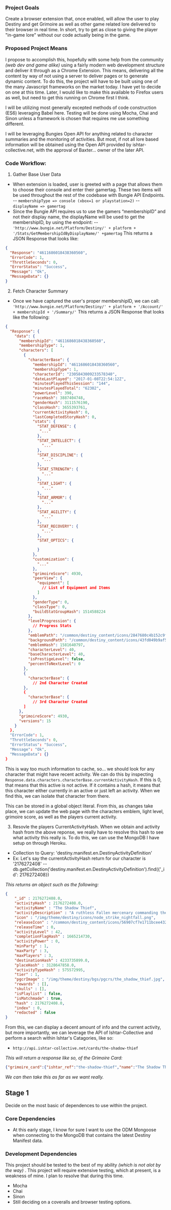 ### Project Goals
Create a browser extension that, once enabled, will allow the user to play Destiny and get Grimoire as well as other game related lore delivered to their browser in real time. In short, try to get as close to giving the player "in-game lore" without our code actually being in the game.

### Proposed Project Means
I propose to accomplish this, hopefully with some help from the community _(web dev and game alike)_ using a fairly modern web development structure and deliver it through as a Chrome Extension. This means, delivering all the content by way of not using a server to deliver pages or to generate dynamic content. To do this, the project will have to be built using one of the many Javascript frameworks on the market today. I have yet to decide on one at this time. Later, I would like to make this available to Firefox users as well, but need to get this running on Chrome first I think.

I will be utilizing most generally excepted methods of code construction (ES6) leveraging Babel here. Testing will be done using Mocha, Chai and Sinon unless a framework is chosen that requires me use something different.

I will be leveraging Bungies Open API for anything related to character summaries and the monitoring of activities. But most, if not all lore based information will be obtained using the Open API provided by ishtar-collective.net, with the approval of Baxter... owner of the later API.  

### Code Workflow:
1) Gather Base User Data
- When extension is loaded, user is greeted with a page that allows them to choose their console and enter their gamertag. These two items will be used throughout the rest of the codebase with Bungie API Endpoints.
-- `membershipType => console (xbox=1 or playstation=2)`
-- `displayName => gamertag`
- Since the Bungie API requires us to use the gamers “membershipID” and not their display name, the displayName will be used to get the membershipID, by using the endpoint:
-- `'http://www.bungie.net/Platform/Destiny/' + platform + '/Stats/GetMembershipIdByDisplayName/' +gamertag`
This returns a JSON Response that looks like:
```json
{
  "Response": "4611686018438360560",
  "ErrorCode": 1,
  "ThrottleSeconds": 0,
  "ErrorStatus": "Success",
  "Message": "Ok",
  "MessageData": {}
}
```
2) Fetch Character Summary
- Once we have captured the user's proper membershipID, we can call:
`'http://www.bungie.net/Platform/Destiny/' + platform + '/Account/' + membershipId + '/Summary/'`
This returns a JSON Response that looks like the following:
```json
{
  "Response": {
    "data": {
      "membershipId": "4611686018438360560",
      "membershipType": 1,
      "characters": [
        {
          "characterBase": {
            "membershipId": "4611686018438360560",
            "membershipType": 1,
            "characterId": "2305843009233578340",
            "dateLastPlayed": "2017-01-08T22:54:12Z",
            "minutesPlayedThisSession": "144",
            "minutesPlayedTotal": "62302",
            "powerLevel": 390,
            "raceHash": 3887404748,
            "genderHash": 3111576190,
            "classHash": 3655393761,
            "currentActivityHash": 0,
            "lastCompletedStoryHash": 0,
            "stats": {
              "STAT_DEFENSE": {
               "..."
              },
              "STAT_INTELLECT": {
                "..."
              },
              "STAT_DISCIPLINE": {
                "..."
              },
              "STAT_STRENGTH": {
                "..."
              },
              "STAT_LIGHT": {
                "..."
              },
              "STAT_ARMOR": {
                "..."
              },
              "STAT_AGILITY": {
                "..."
              },
              "STAT_RECOVERY": {
                "..."
              },
              "STAT_OPTICS": {

              }
            },
            "customization": {
              "..."
            },
            "grimoireScore": 4930,
            "peerView": {
              "equipment": [
                // List of Equipment and Items
              ]
            },
            "genderType": 0,
            "classType": 0,
            "buildStatGroupHash": 1514588224
          },
          "levelProgression": {
            // Progress Stats
          },
          "emblemPath": "/common/destiny_content/icons/2847680c4b152c9f088211f3b09047e6.jpg",
          "backgroundPath": "/common/destiny_content/icons/43fd049b9af53b06b16e521572c14109.jpg",
          "emblemHash": 1581640797,
          "characterLevel": 40,
          "baseCharacterLevel": 40,
          "isPrestigeLevel": false,
          "percentToNextLevel": 0
        },
        {
          "characterBase": {
            // 2nd Character Created
        },
        {
          "characterBase": {
            // 3rd Character Created
        ]
      },
      "grimoireScore": 4930,
      "versions": 15
    }
  },
  "ErrorCode": 1,
  "ThrottleSeconds": 0,
  "ErrorStatus": "Success",
  "Message": "Ok",
  "MessageData": {}
}
```
This is way too much information to cache, so... we should look for any character that might have recent activity. We can do this by inspecting `Response.data.characters.characterBase.currentActivityHash`. If this is 0, that means that this active is not active. If it contains a hash, it means that this character either currently in an active or just left an activity. When we find this, we can isolate that character from there.

This can be stored in a global object literal. From this, as changes take place, we can update the web page with the characters emblem, light level, grimoire score, as well as the players current activity.

3) Resovle the players CurrentActivityHash.
When we obtain and activity hash from the above reponse, we really have to resolve this hash to see what activity this really is. To do this, we can use the MongoDB I have setup on through Heroku.
- Collection to Query: 'destiny.manifest.en.DestinyActivityDefinition'
- Ex: Let's say the currentActivityHash return for our character is '2176272408'
-- db.getCollection('destiny.manifest.en.DestinyActivityDefinition').find({'_id': 2176272408})

_This returns an object such as the following:_
```json
{
    "_id" : 2176272408.0,
    "activityHash" : 2176272408.0,
    "activityName" : "The Shadow Thief",
    "activityDescription" : "A ruthless Fallen mercenary commanding the Wolfship Kaliks-Syn has been spotted near the Moon. Board the Ketch and end the reign of Taniks, the Scarred.",
    "icon" : "/img/theme/destiny/icons/node_strike_nightfall.png",
    "releaseIcon" : "/common/destiny_content/icons/56907cf7e1711bcee432570248f59751.png",
    "releaseTime" : 0,
    "activityLevel" : 42,
    "completionFlagHash" : 1665214730,
    "activityPower" : 0,
    "minParty" : 1,
    "maxParty" : 3,
    "maxPlayers" : 3,
    "destinationHash" : 4233735899.0,
    "placeHash" : 3128647858.0,
    "activityTypeHash" : 575572995,
    "tier" : 1,
    "pgcrImage" : "/img/theme/destiny/bgs/pgcrs/the_shadow_thief.jpg",
    "rewards" : [],
    "skulls" : [],
    "isPlaylist" : false,
    "isMatchmade" : true,
    "hash" : 2176272408.0,
    "index" : 0,
    "redacted" : false
}
```

From this, we can display a decent amount of info and the current activity, but more importantly, we can leverage the API of Ishtar-Collective and perform a search within Ishtar's Catagories, like so:

- `http://api.ishtar-collective.net/cards/the-shadow-thief`

_This will return a response like so, of the Grimoire Card:_
```json
{"grimoire_card":{"ishtar_ref":"the-shadow-thief","name":"The Shadow Thief","ishtar_url":"http://www.ishtar-collective.net/cards/the-shadow-thief","api_url":"http://api.ishtar-collective.net/cards/the-shadow-thief","bungie_ref":"601160","image_url":"/common/destiny_content/grimoire/hr_images/601160_f2b2609901154773ff742ae15eb0e3e4.jpg","intro":null,"intro_attribution":null,"description":"\u0026quot;The Wolves have sent a mercenary to Luna. Taniks, the Scarred. He would steal from the Hive all they know. Would align the Fallen with the shadows. You will stop him... but he will rejoice in your interference. Embraces conflict does Taniks. Revels in the trophies he collects from all he defeats. End his games.\u0026quot; - Variks, the Loyal","bungie_deleted":false,"categories":[{"ishtar_ref":"variks","name":"Variks","ishtar_url":"http://www.ishtar-collective.net/categories/variks","api_url":"http://api.ishtar-collective.net/categories/variks"}]}}
```

_We can then take this as far as we want really._

## Stage 1
Decide on the most basic of dependences to use within the project.
### Core Dependencies
- At this early stage, I know for sure I want to use the ODM Mongoose when connecting
to the MongoDB that contains the latest Destiny Manifest data.

### Development Dependencies
This project should be tested to the best of my ability _(which is not alot by the way)_ .
This project will require extensive testing, which at present, is a weakness of mine. I plan
to resolve that during this time.
- Mocha
- Chai
- Sinon
- Still deciding on a coveralls and browser testing options.
